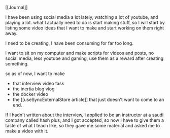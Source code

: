 [[Journal]]

I have been using social media a lot lately, watching a lot of youtube, and playing a lot. what I actually need to do is start making stuff, so I will start by listing some video ideas that I want to make and start working on them right away.

I need to be creating, I have been consuming for far too long.

I want to sit on my computer and make scripts for videos and posts, no social media, less youtube and gaming, use them as a reward after creating something.

so as of now, I want to make

- that interview video task
- the inertia blog vlog
- the docker video
- the [[useSyncExternalStore article]] that just doesn't want to come to an end.

If I hadn't written about the interview, I applied to be an instructor at a saudi company called hash plus, and I got accepted, so now I have to give them a taste of what I teach like, so they gave me some material and asked me to make a video with it.
